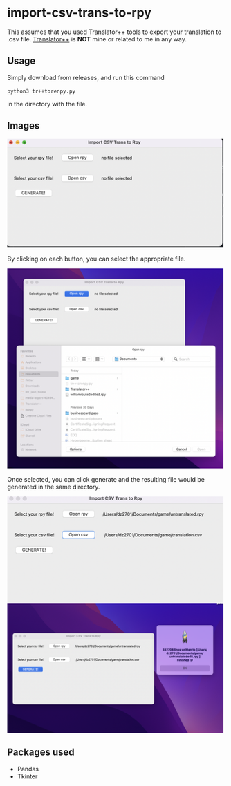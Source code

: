 # import-csv-trans-to-rpy
This assumes that you used Translator++ tools to export your translation to .csv file. 
<a href="https://dreamsavior.net/translator-plusplus/">Translator++<a/> is <b>NOT</b> mine or related to me in any way. 

## Usage
Simply download from releases, and run this command
```
python3 tr++torenpy.py
```
in the directory with the file.

## Images
<img src="/assets/1.png" width="500"/>

By clicking on each button, you can select the appropriate file.

<img src="/assets/2.png" width="500"/>

Once selected, you can click generate and the resulting file would be generated in the same directory.

<img src="/assets/3.png" width="500"/>

<img src="/assets/4.png" width="500"/>


## Packages used
- Pandas 
- Tkinter


